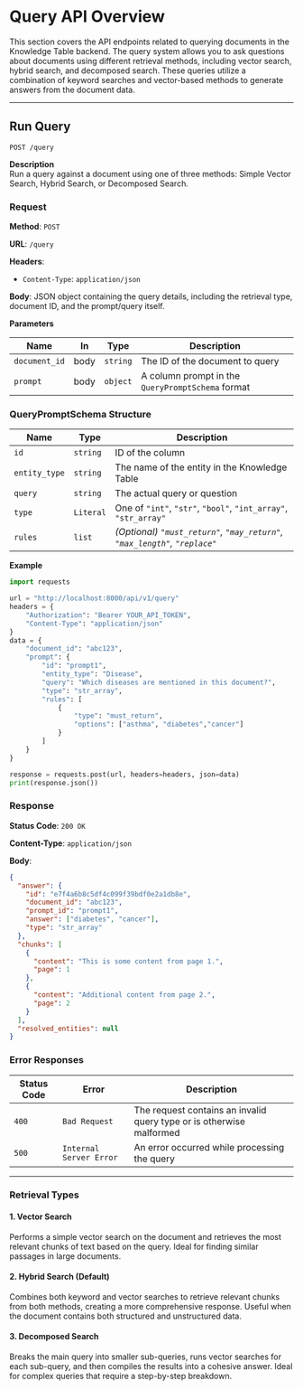 # Query API Overview

This section covers the API endpoints related to querying documents in the Knowledge Table backend. The query system allows you to ask questions about documents using different retrieval methods, including vector search, hybrid search, and decomposed search. These queries utilize a combination of keyword searches and vector-based methods to generate answers from the document data.

---

## **Run Query**

`POST /query`

**Description**  
Run a query against a document using one of three methods: Simple Vector Search, Hybrid Search, or Decomposed Search.

### Request

**Method**: `POST`

**URL**: `/query`

**Headers**:

- `Content-Type`: `application/json`

**Body**: JSON object containing the query details, including the retrieval type, document ID, and the prompt/query itself.

**Parameters**

| Name          | In   | Type     | Description                                       |
| ------------- | ---- | -------- | ------------------------------------------------- |
| `document_id` | body | `string` | The ID of the document to query                   |
| `prompt`      | body | `object` | A column prompt in the `QueryPromptSchema` format |

### QueryPromptSchema Structure

| Name          | Type      | Description                                                               |
| ------------- | --------- | ------------------------------------------------------------------------- |
| `id`          | `string`  | ID of the column                                                          |
| `entity_type` | `string`  | The name of the entity in the Knowledge Table                             |
| `query`       | `string`  | The actual query or question                                              |
| `type`        | `Literal` | One of `"int"`, `"str"`, `"bool"`, `"int_array"`, `"str_array"`           |
| `rules`       | `list`    | _(Optional) `"must_return"`, `"may_return"`, `"max_length"`, `"replace"`_ |

**Example**

```python
import requests

url = "http://localhost:8000/api/v1/query"
headers = {
    "Authorization": "Bearer YOUR_API_TOKEN",
    "Content-Type": "application/json"
}
data = {
    "document_id": "abc123",
    "prompt": {
        "id": "prompt1",
        "entity_type": "Disease",
        "query": "Which diseases are mentioned in this document?",
        "type": "str_array",
        "rules": [
            {
                "type": "must_return",
                "options": ["asthma", "diabetes","cancer"]
            }
        ]
    }
}

response = requests.post(url, headers=headers, json=data)
print(response.json())
```

### Response

**Status Code**: `200 OK`

**Content-Type**: `application/json`

**Body**:

```json
{
  "answer": {
    "id": "e7f4a6b8c5df4c099f39bdf0e2a1db8e",
    "document_id": "abc123",
    "prompt_id": "prompt1",
    "answer": ["diabetes", "cancer"],
    "type": "str_array"
  },
  "chunks": [
    {
      "content": "This is some content from page 1.",
      "page": 1
    },
    {
      "content": "Additional content from page 2.",
      "page": 2
    }
  ],
  "resolved_entities": null
}
```

### Error Responses

| Status Code | Error                   | Description                                                          |
| ----------- | ----------------------- | -------------------------------------------------------------------- |
| `400`       | `Bad Request`           | The request contains an invalid query type or is otherwise malformed |
| `500`       | `Internal Server Error` | An error occurred while processing the query                         |

---

### Retrieval Types

#### 1. Vector Search

Performs a simple vector search on the document and retrieves the most relevant chunks of text based on the query. Ideal for finding similar passages in large documents.

#### 2. Hybrid Search (Default)

Combines both keyword and vector searches to retrieve relevant chunks from both methods, creating a more comprehensive response. Useful when the document contains both structured and unstructured data.

#### 3. Decomposed Search

Breaks the main query into smaller sub-queries, runs vector searches for each sub-query, and then compiles the results into a cohesive answer. Ideal for complex queries that require a step-by-step breakdown.
